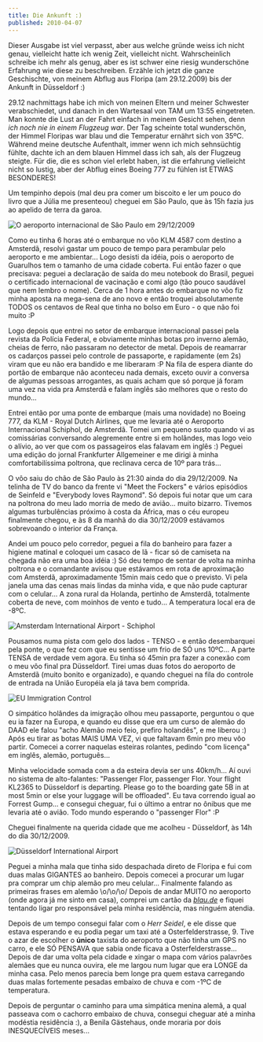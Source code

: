 ```yaml
---
title: Die Ankunft :)
published: 2010-04-07
---
```


Dieser Ausgabe ist viel verpasst, aber aus welche gründe weiss ich nicht genau, vielleicht hatte ich wenig Zeit, vielleicht nicht.
Wahrscheinlich schreibe ich mehr als genug, aber es ist schwer eine riesig wunderschöne Erfahrung wie diese zu beschreiben.
Erzähle ich jetzt die ganze Geschischte, von meinem Abflug aus Floripa (am 29.12.2009) bis der Ankunft in Düsseldorf :)

29.12 nachmittags habe ich mich von meinen Eltern und meiner Schwester verabschiedet,
und danach in den Wartesaal von TAM um 13:55 eingetreten.
Man konnte die Lust an der Fahrt einfach in meinem Gesicht sehen, denn _ich noch nie in einem Flugzeug war_.
Der Tag scheinte total wunderschön, der Himmel Floripas war blau und die Temperatur ernährt sich von 35ºC.
Während meine deutsche Aufenthalt, immer wenn ich mich sehnsüchtig fühlte,
dachte ich an dem blauen Himmel dass ich sah, als der Flugzeug steigte.
Für die, die es schon viel erlebt haben, ist die erfahrung vielleicht nicht so lustig,
aber der Abflug eines Boeing 777 zu fühlen ist ETWAS BESONDERES!

<!--more-->

Um tempinho depois (mal deu pra comer um biscoito e ler um pouco do livro que a Júlia me presenteou) cheguei em São Paulo,
que às 15h fazia jus ao apelido de terra da garoa.

![O aeroporto internacional de São Paulo em 29/12/2009](/files/imgs/2010-03_2-300x240.jpg)

Como eu tinha 6 horas até o embarque no vôo KLM 4587 com destino a Amsterdã,
resolvi gastar um pouco de tempo para perambular pelo aeroporto e me ambientar...
Logo desisti da idéia, pois o aeroporto de Guarulhos tem o tamanho de uma cidade coberta.
Fui então fazer o que precisava: peguei a declaração de saída do meu notebook do Brasil,
peguei o certificado internacional de vacinação e comi algo (tão pouco saudável que nem lembro o nome).
Cerca de 1 hora antes do embarque no vôo fiz minha aposta na mega-sena de ano novo e então troquei absolutamente TODOS os centavos de Real que tinha no bolso em Euro - o que não foi muito :P

Logo depois que entrei no setor de embarque internacional passei pela revista da Polícia Federal,
e obviamente minhas botas pro inverno alemão, cheias de ferro, não passaram no detector de metal.
Depois de reamarrar os cadarços passei pelo controle de passaporte, e rapidamente (em 2s) viram que eu não era bandido e me liberaram :P
Na fila de espera diante do portão de embarque não aconteceu nada demais, exceto ouvir a conversa de algumas pessoas arrogantes,
as quais acham que só porque já foram uma vez na vida pra Amsterdã e falam inglês são melhores que o resto do mundo...

Entrei então por uma ponte de embarque (mais uma novidade) no Boeing 777,
da KLM - Royal Dutch Airlines, que me levaria até o Aeroporto Internacional Schiphol, de Amsterdã.
Tomei um pequeno susto quando vi as comissárias conversando alegremente entre si em holândes,
mas logo veio o alívio, ao ver que com os passageiros elas falavam em inglês :)
Peguei uma edição do jornal Frankfurter Allgemeiner e me dirigi à minha comfortabilíssima poltrona,
que reclinava cerca de 10º para trás...

O vôo saiu do chão de São Paulo às 21:30 ainda do dia 29/12/2009.
Na telinha de TV do banco da frente vi "Meet the Fockers" e vários episódios de Seinfeld e "Everybody loves Raymond".
Só depois fui notar que um cara na poltrona do meu lado morria de medo de avião... muito bizarro.
Tivemos algumas turbulências próximo à costa da África, mas o céu europeu finalmente chegou,
e às 8 da manhã do dia 30/12/2009 estávamos sobrevoando o interior da França.

Andei um pouco pelo corredor, peguei a fila do banheiro para fazer a higiene matinal
e coloquei um casaco de lã - ficar só de camiseta na chegada não era uma boa idéia :)
Só deu tempo de sentar de volta na minha poltrona e o comandante avisou que estávamos em rota de aproximação com Amsterdã,
aproximadamente 15min mais cedo que o previsto.
Vi pela janela uma das cenas mais lindas da minha vida, e que não pude capturar com o celular...
A zona rural da Holanda, pertinho de Amsterdã, totalmente coberta de neve, com moinhos de vento e tudo...
A temperatura local era de -8ºC.

![Amsterdam International Airport - Schiphol](/files/imgs/2010-03_3-1024x819.jpg)

Pousamos numa pista com gelo dos lados - TENSO - e então desembarquei pela ponte, o que fez com que eu sentisse um frio de SÓ uns 10ºC...
A parte TENSA de verdade vem agora.
Eu tinha só 45min pra fazer a conexão com o meu vôo final pra Düsseldorf.
Tirei umas duas fotos do aeroporto de Amsterdã (muito bonito e organizado),
e quando cheguei na fila do controle de entrada na União Européia ela já tava bem comprida.

![EU Immigration Control](/files/imgs/2010-03_5-1024x819.jpg)

O simpático holândes da imigração olhou meu passaporte, perguntou o que eu ia fazer na Europa,
e quando eu disse que era um curso de alemão do DAAD ele falou "acho Alemão meio feio, prefiro holandês", e me liberou :)
Após eu tirar as botas MAIS UMA VEZ, vi que faltavam 6min pro meu vôo partir.
Comecei a correr naquelas esteiras rolantes, pedindo "com licença" em inglês, alemão, português...

Minha velocidade somada com a da esteira devia ser uns 40km/h...
Aí ouvi no sistema de alto-falantes: "Passenger Flor, passenger Flor. Your flight KL2365 to Düsseldorf is departing.
Please go to the boarding gate 5B in at most 5min or else your luggage will be offloaded".
Eu tava correndo igual ao Forrest Gump... e consegui cheguar, fui o último a entrar no ônibus que me levaria até o avião.
Todo mundo esperando o "passenger Flor" :P

Cheguei finalmente na querida cidade que me acolheu - Düsseldorf, às 14h do dia 30/12/2009.

![Düsseldorf International Airport](/files/imgs/2010-03_6-1024x819.jpg)

Peguei a minha mala que tinha sido despachada direto de Floripa e fui com duas malas GIGANTES ao banheiro.
Depois comecei a procurar um lugar pra comprar um chip alemão pro meu celular...
Finalmente falando as primeiras frases em alemão \o/\o/\o/ Depois de andar MUITO no aeroporto (onde agora já me sinto em casa),
comprei um cartão da _[blau.de](http://blau.de)_ e fiquei tentando ligar pro responsável pela minha residência, mas ninguém atendia.

Depois de um tempo consegui falar com o _Herr Seidel_,
e ele disse que estava esperando e eu podia pegar um taxi até a Osterfelderstrasse, 9.
Tive o azar de escolher o **único** taxista do aeroporto que não tinha um GPS no carro,
e ele SÓ PENSAVA que sabia onde ficava a Osterfelderstrasse...
Depois de dar uma volta pela cidade e xingar o mapa com vários palavrões alemães que eu nunca ouvira,
ele me largou num lugar que era LONGE da minha casa.
Pelo menos parecia bem longe pra quem estava carregando duas malas fortemente pesadas embaixo de chuva e com -1ºC de temperatura.

Depois de perguntar o caminho para uma simpática menina alemã, a qual passeava com o cachorro embaixo de chuva,
consegui cheguar até a minha modéstia residência :), a Benila Gästehaus, onde moraria por dois INESQUECÍVEIS meses...

